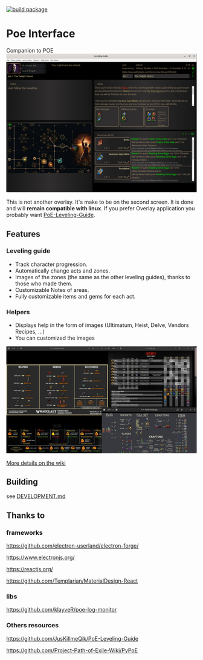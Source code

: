 [![build package](https://github.com/mmaura/poe-interface/actions/workflows/main.yml/badge.svg)](https://github.com/mmaura/poe-interface/actions/workflows/main.yml)
# Poe Interface
Companion to POE
![alt](https://raw.githubusercontent.com/mmaura/poe-interface/main/docs/screen_1.png)

This is not another overlay. It's make to be on the second screen. It is done and will **remain compatible with linux**.
If you prefer Overlay application you probably want [PoE-Leveling-Guide](https://github.com/JusKillmeQik/PoE-Leveling-Guide).

## Features
### Leveling guide
* Track character progression.
* Automatically change acts and zones.
* Images of the zones (the same as the other leveling guides), thanks to those who made them.
* Customizable Notes of areas.
* Fully customizable items and gems for each act.

### Helpers
* Displays help in the form of images (Ultimatum, Heist, Delve, Vendors Recipes, ...)
* You can customized the images

![alt](https://raw.githubusercontent.com/mmaura/poe-interface/main/docs/screen_2.png)

[More details on the wiki](https://github.com/mmaura/poe-interface/wiki)

## Building
see [DEVELOPMENT.md](DEVELOPMENT.md)

## Thanks to
### frameworks
https://github.com/electron-userland/electron-forge/

https://www.electronjs.org/

https://reactjs.org/

https://github.com/Templarian/MaterialDesign-React

### libs

https://github.com/klayveR/poe-log-monitor

### Others resources

https://github.com/JusKillmeQik/PoE-Leveling-Guide

https://github.com/Project-Path-of-Exile-Wiki/PyPoE



